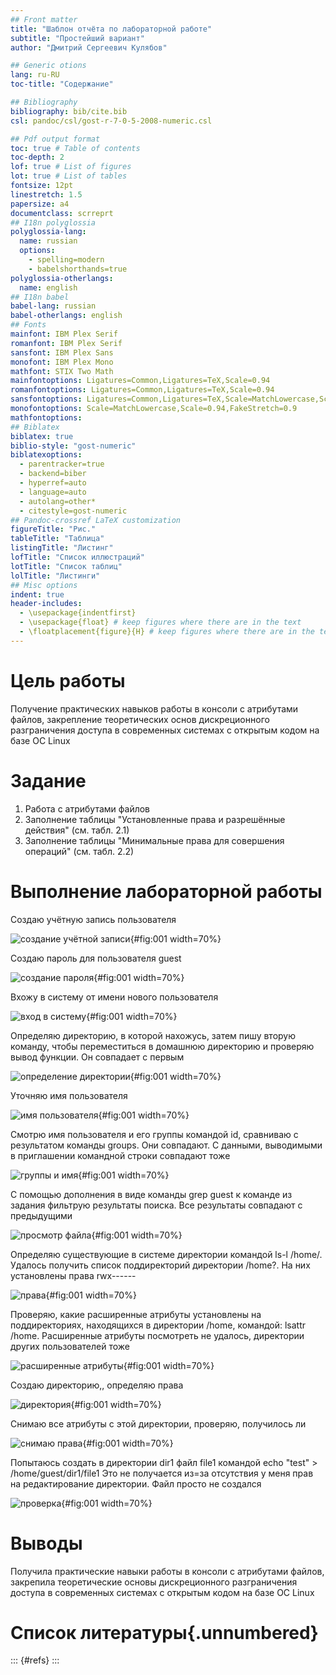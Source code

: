 ```yaml
---
## Front matter
title: "Шаблон отчёта по лабораторной работе"
subtitle: "Простейший вариант"
author: "Дмитрий Сергеевич Кулябов"

## Generic otions
lang: ru-RU
toc-title: "Содержание"

## Bibliography
bibliography: bib/cite.bib
csl: pandoc/csl/gost-r-7-0-5-2008-numeric.csl

## Pdf output format
toc: true # Table of contents
toc-depth: 2
lof: true # List of figures
lot: true # List of tables
fontsize: 12pt
linestretch: 1.5
papersize: a4
documentclass: scrreprt
## I18n polyglossia
polyglossia-lang:
  name: russian
  options:
	- spelling=modern
	- babelshorthands=true
polyglossia-otherlangs:
  name: english
## I18n babel
babel-lang: russian
babel-otherlangs: english
## Fonts
mainfont: IBM Plex Serif
romanfont: IBM Plex Serif
sansfont: IBM Plex Sans
monofont: IBM Plex Mono
mathfont: STIX Two Math
mainfontoptions: Ligatures=Common,Ligatures=TeX,Scale=0.94
romanfontoptions: Ligatures=Common,Ligatures=TeX,Scale=0.94
sansfontoptions: Ligatures=Common,Ligatures=TeX,Scale=MatchLowercase,Scale=0.94
monofontoptions: Scale=MatchLowercase,Scale=0.94,FakeStretch=0.9
mathfontoptions:
## Biblatex
biblatex: true
biblio-style: "gost-numeric"
biblatexoptions:
  - parentracker=true
  - backend=biber
  - hyperref=auto
  - language=auto
  - autolang=other*
  - citestyle=gost-numeric
## Pandoc-crossref LaTeX customization
figureTitle: "Рис."
tableTitle: "Таблица"
listingTitle: "Листинг"
lofTitle: "Список иллюстраций"
lotTitle: "Список таблиц"
lolTitle: "Листинги"
## Misc options
indent: true
header-includes:
  - \usepackage{indentfirst}
  - \usepackage{float} # keep figures where there are in the text
  - \floatplacement{figure}{H} # keep figures where there are in the text
---
```


# Цель работы

Получение практических навыков работы в консоли с атрибутами файлов, закрепление теоретических основ дискреционного разграничения доступа в современных системах с открытым кодом на базе ОС Linux

# Задание

1. Работа с атрибутами файлов
2. Заполнение таблицы "Установленные права и разрешённые действия" (см. табл. 2.1)
3. Заполнение таблицы "Минимальные права для совершения операций" (см. табл. 2.2)

# Выполнение лабораторной работы

Создаю учётную запись пользователя

![создание учётной записи](image/1.jpg){#fig:001 width=70%}

Создаю пароль для пользователя guest

![создание пароля](image/2.jpg){#fig:001 width=70%}

Вхожу в систему от имени нового пользователя

![вход в систему](image/3.jpg){#fig:001 width=70%}

Определяю директорию, в которой нахожусь, затем пишу вторую команду, чтобы переместиться в домашнюю директорию и проверяю вывод функции. Он совпадает с первым

![определение директории](image/4.jpg){#fig:001 width=70%}

Уточняю имя пользователя

![имя пользователя](image/5.jpg){#fig:001 width=70%}

Смотрю имя пользователя и его группы командой id, сравниваю с результатом команды groups. Они совпадают. С данными, выводимыми в приглашении командной строки совпадают тоже

![группы и имя](image/6.jpg){#fig:001 width=70%}

С помощью дополнения в виде команды grep guest к команде из задания фильтрую результаты поиска. Все результаты совпадают с предыдущими

![просмотр файла](image/7.jpg){#fig:001 width=70%}

Определяю существующие в системе директории командой ls-l /home/. Удалось получить список поддиректорий директории /home?. На них установлены права rwx------

![права](image/8.jpg){#fig:001 width=70%}

Проверяю, какие расширенные атрибуты установлены на поддиректориях, находящихся в директории /home, командой:
 lsattr /home. Расширенные атрибуты посмотреть не удалось, директории других пользователей тоже

![расширенные атрибуты](image/9.jpg){#fig:001 width=70%}

Создаю директорию,, определяю права

![директория](image/10.jpg){#fig:001 width=70%}

Снимаю все атрибуты с этой директории, проверяю, получилось ли

![снимаю права](image/11.jpg){#fig:001 width=70%}

Попытаюсь создать в директории dir1 файл file1 командой
 echo "test" > /home/guest/dir1/file1
Это не получается из=за отсутствия у меня прав на редактирование директории.
Файл просто не создался

![проверка](image/12.jpg){#fig:001 width=70%}

# Выводы

Получила практические навыки работы в консоли с атрибутами файлов, закрепила теоретические основы дискреционного разграничения доступа в современных системах с открытым кодом на базе ОС Linux

# Список литературы{.unnumbered}

::: {#refs}
:::
